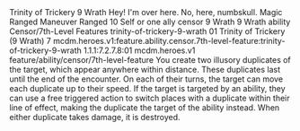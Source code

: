 <ability>
  <name>Trinity of Trickery</name>
  <cost>9 Wrath</cost>
  <flavor>Hey! I&apos;m over here. No, here, numbskull.</flavor>
  <keywords>
    <keyword>Magic</keyword>
    <keyword>Ranged</keyword>
  </keywords>
  <type>Maneuver</type>
  <distance>Ranged 10</distance>
  <target>Self or one ally</target>
  <metadata>
    <class>censor</class>
    <cost>9 Wrath</cost>
    <cost_amount>9</cost_amount>
    <cost_resource>Wrath</cost_resource>
    <feature_type>ability</feature_type>
    <file_dpath>Censor/7th-Level Features</file_dpath>
    <item_id>trinity-of-trickery-9-wrath</item_id>
    <item_index>01</item_index>
    <item_name>Trinity of Trickery (9 Wrath)</item_name>
    <level>7</level>
    <scc>mcdm.heroes.v1:feature.ability.censor.7th-level-feature:trinity-of-trickery-9-wrath</scc>
    <scdc>1.1.1:7.2.7.8:01</scdc>
    <source>mcdm.heroes.v1</source>
    <type>feature/ability/censor/7th-level-feature</type>
  </metadata>
  <effects>
    <effect type="mundane">You create two illusory duplicates of the target, which appear anywhere within distance. These duplicates last until the end of the encounter. On each of their turns, the target can move each duplicate up to their speed. If the target is targeted by an ability, they can use a free triggered action to switch places with a duplicate within their line of effect, making the duplicate the target of the ability instead. When either duplicate takes damage, it is destroyed.</effect>
  </effects>
</ability>
